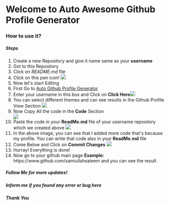 <h1>Welcome to Auto Awesome Github Profile Generator</h1>
<h3>How to use it?</h3>
<h5>Steps</h5>
<ol>
  <li>Create a new Repository and give it name same as your <b>username</b></li>
  <li>Got to this Repository</li>
  <li>Click on <i>README.md</i> file</li>
  <li>Click on this pen icon! <img src="https://user-images.githubusercontent.com/54318487/176025682-2cd86ab3-1078-40d4-b374-b34d33e8145a.png" /></li>
  <li>Now let's start Editing</li>
  <li>First Go to <a href="https://autogithubprofile.netlify.app/">Auto Github Profile Generator<a/></li>
  <li>Enter your username in this box and  Click on <b>Click Here</b><img src="https://user-images.githubusercontent.com/54318487/176026801-04c3774c-ef5b-4079-adb1-cbf2f0d0d9a4.png" /></li>
  <li>You can select different themes and can see results in the Github Profile View Section <img src="https://user-images.githubusercontent.com/54318487/176027128-4136ddeb-e9b8-4337-a1f8-8e77ba63246e.png" /></li>
  <li>Now Copy All the code in the <b>Code</b> Section</li>
  <img src="https://user-images.githubusercontent.com/54318487/176027598-7c19af6f-6be1-448e-8143-4b3cc35eb74b.png" />
  <li>Paste the code in your <b>ReadMe.md</b> file of your username repository which we created above <img src="https://user-images.githubusercontent.com/54318487/176027877-bdf42408-2897-41fb-9415-f07cf07c8750.png" /></li>
  <li>In the above image, you can see that I added more code that's because my profile. You can write that code also in your <b>ReadMe.md</b> file</li>
  <li>Come Below and Click on <b>Commit Changes</b> <img src="https://user-images.githubusercontent.com/54318487/176028363-421aa560-17cd-424b-9518-2b57b67756da.png"/></li>
  <li>Hurray! Everything is done!</li>
  <li>Now go to your github main page <b>Example:</b> https://www.github.com/samiullahsaleem and you can see the result</li>
</ol>
<h5>Follow Me for more updates! </h5>
<h5>Inform me if you found any error or bug here </h5>
<h5>Thank You</h5>

